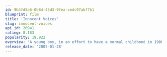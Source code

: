 ```yaml
---
id: 9b4fd5a6-0b84-45d3-9fea-cedc97abf7b1
blueprint: film
title: 'Innocent Voices'
slug: innocent-voices
api_id: 20941
rating: 8.183
popularity: 19.922
overview: 'A young boy, in an effort to have a normal childhood in 1980s El Salvador, is caught up in a dramatic fight for his life as he desperately tries to avoid the war which is raging all around him'
release_date: '2005-01-28'
---
```

